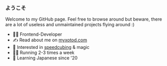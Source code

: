 ### ようこそ

Welcome to my GitHub page. Feel free to browse around but beware, there are a lot of useless and unmaintained projects flying around :)

- 👨‍💻 Frontend-Developer
- ✍️ Read about me on [myxotod.com](http://myxotod.com)
- 🎲 Interested in [speedcubing](https://www.worldcubeassociation.org/persons/2011BOLL01) & magic
- 🏃‍♂️ Running 2-3 times a week
- 🎌 Learning Japanese since '20

